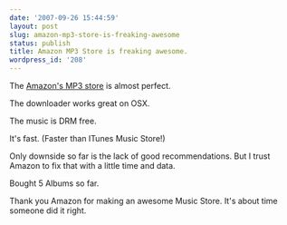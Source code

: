 ```yaml
---
date: '2007-09-26 15:44:59'
layout: post
slug: amazon-mp3-store-is-freaking-awesome
status: publish
title: Amazon MP3 Store is freaking awesome.
wordpress_id: '208'
---
```


The [Amazon's MP3 store](http://www.amazon.com/b/ref=dm_gs_hp/102-8816013-5023302?ie=UTF8&node=163856011) is almost perfect.

The downloader works great on OSX.

The music is DRM free.

It's fast. (Faster than ITunes Music Store!)

Only downside so far is the lack of good recommendations. But I trust Amazon to fix that with a little time and data.

Bought 5 Albums so far.

Thank you Amazon for making an awesome Music Store.  It's about time someone did it right.
